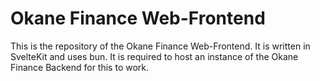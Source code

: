 # Okane Finance Web-Frontend

This is the repository of the Okane Finance Web-Frontend. It is written in SvelteKit and uses bun. 
It is required to host an instance of the Okane Finance Backend for this to work.
